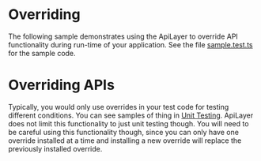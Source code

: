 # Overriding
The following sample demonstrates using the ApiLayer to override API functionality during run-time of your application.  See the file [sample.test.ts](./sample.test.ts) for the sample code.

# Overriding APIs
Typically, you would only use overrides in your test code for testing different conditions.  You can see samples of thing in [Unit Testing](../testing).  ApiLayer does not limit this functionality to just unit testing though.  You will need to be careful using this functionality though, since you can only have one override installed at a time and installing a new override will replace the previously installed override.